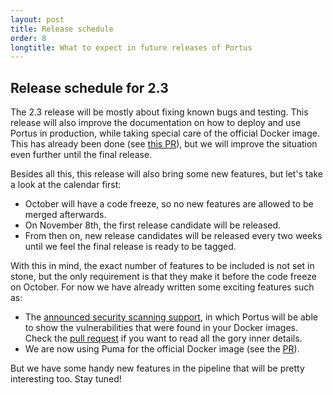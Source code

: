 ```yaml
---
layout: post
title: Release schedule
order: 8
longtitle: What to expect in future releases of Portus
---
```


## Release schedule for 2.3

The 2.3 release will be mostly about fixing known bugs and testing. This release
will also improve the documentation on how to deploy and use Portus in
production, while taking special care of the official Docker image. This has
already been done (see [this PR](https://github.com/SUSE/Portus/pull/1254)), but
we will improve the situation even further until the final release.

Besides all this, this release will also bring some new features, but let's take
a look at the calendar first:

- October will have a code freeze, so no new features are allowed to be merged
  afterwards.
- On November 8th, the first release candidate will be released.
- From then on, new release candidates will be released every two weeks until we
  feel the final release is ready to be tagged.

With this in mind, the exact number of features to be included is not set in
stone, but the only requirement is that they make it before the code freeze on
October. For now we have already written some exciting features such as:

- The [announced security scanning support](/2017/07/19/security-scanning.html),
  in which Portus will be able to show the vulnerabilities that were found in
  your Docker images. Check
  the [pull request](https://github.com/SUSE/Portus/pull/1289) if you want to
  read all the gory inner details.
- We are now using Puma for the official Docker image (see
  the [PR](https://github.com/openSUSE/docker-containers/pull/47)).

But we have some handy new features in the pipeline that will be pretty
interesting too. Stay tuned!
